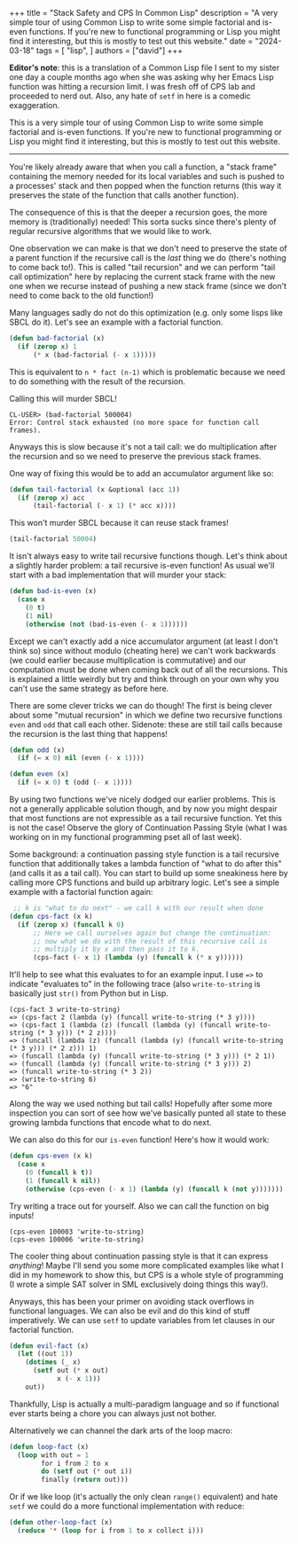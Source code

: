 +++
title = "Stack Safety and CPS In Common Lisp"
description = "A very simple tour of using Common Lisp to write some simple factorial and is-even functions. If you're new to functional programming or Lisp you might find it interesting, but this is mostly to test out this website."
date = "2024-03-18"
tags = [
	"lisp",
]
authors = ["david"]
+++

**Editor's note**: this is a translation of a Common Lisp file I sent to my
sister one day a couple months ago when she was asking why her Emacs Lisp function 
was hitting a recursion limit. I was fresh off of CPS lab and proceeded to nerd 
out. Also, any hate of `setf` in here is a comedic exaggeration.

This is a very simple tour of using Common Lisp to write some simple factorial
and is-even functions. If you're new to functional programming or Lisp you might 
find it interesting, but this is mostly to test out this website.

---

You're likely already aware that when you call a function, a "stack frame"
containing the memory needed for its local variables and such is pushed to
a processes' stack and then popped when the function returns (this way it
preserves the state of the function that calls another function).

The consequence of this is that the deeper a recursion goes, the more memory
is (traditionally) needed! This sorta sucks since there's plenty of regular
recursive algorithms that we would like to work.

One observation we can make is that we don't need to preserve the state of
a parent function if the recursive call is the _last_ thing we do (there's
nothing to come back to!). This is called "tail recursion" and we can perform
"tail call optimization" here by replacing the current stack frame with the
new one when we recurse instead of pushing a new stack frame (since we don't
need to come back to the old function!)

Many languages sadly do not do this optimization (e.g. only some lisps like
SBCL do it). Let's see an example with a factorial function.

```lisp
(defun bad-factorial (x)
  (if (zerop x) 1
      (* x (bad-factorial (- x 1)))))
```

This is equivalent to `n * fact (n-1)` which is problematic because we need to
do something with the result of the recursion.

Calling this will murder SBCL!
```text
CL-USER> (bad-factorial 500004)
Error: Control stack exhausted (no more space for function call frames).
```
Anyways this is slow because it's not a tail call: we do multiplication
after the recursion and so we need to preserve the previous stack frames.

One way of fixing this would be to add an accumulator argument like so:
```lisp
(defun tail-factorial (x &optional (acc 1))
  (if (zerop x) acc
      (tail-factorial (- x 1) (* acc x))))
```

This won't murder SBCL because it can reuse stack frames!
```lisp
(tail-factorial 50004)
```

It isn't always easy to write tail recursive functions though. Let's think
about a slightly harder problem: a tail recursive is-even function! As usual
we'll start with a bad implementation that will murder your stack:

```lisp
(defun bad-is-even (x)
  (case x
    (0 t)
    (1 nil)
    (otherwise (not (bad-is-even (- x 1))))))
```

Except we can't exactly add a nice accumulator argument (at least I don't
think so) since without modulo (cheating here) we can't work backwards
(we could earlier because multiplication is commutative) and our computation
must be done when coming back out of all the recursions. This is explained
a little weirdly but try and think through on your own why you can't use the
same strategy as before here.

There are some clever tricks we can do though! The first is being clever about
some "mutual recursion" in which we define two recursive functions `even` and
`odd` that call each other. Sidenote: these are still tail calls because the
recursion is the last thing that happens!

```lisp
(defun odd (x)
  (if (= x 0) nil (even (- x 1))))

(defun even (x)
  (if (= x 0) t (odd (- x 1))))
```

By using two functions we've nicely dodged our earlier problems. This is not
a generally applicable solution though, and by now you might despair that most
functions are not expressible as a tail recursive function. Yet this is not the
case! Observe the glory of Continuation Passing Style (what I was working on in
my functional programming pset all of last week).

Some background: a continuation passing style function is a tail recursive function
that additionally takes a lambda function of "what to do after this" (and calls it
as a tail call). You can start to build up some sneakiness here by calling more CPS
functions and build up arbitrary logic. Let's see a simple example with a factorial
function again:

```lisp
 ;; k is "what to do next" - we call k with our result when done
(defun cps-fact (x k)
  (if (zerop x) (funcall k 0) 
      ;; Here we call ourselves again but change the continuation: 
	  ;; now what we do with the result of this recursive call is
	  ;; multiply it by x and then pass it to k.
      (cps-fact (- x 1) (lambda (y) (funcall k (* x y))))))
```

It'll help to see what this evaluates to for an example input. I use `=>` to indicate
"evaluates to" in the following trace (also `write-to-string` is basically just `str()`
from Python but in Lisp.

```text
(cps-fact 3 write-to-string)
=> (cps-fact 2 (lambda (y) (funcall write-to-string (* 3 y))))
=> (cps-fact 1 (lambda (z) (funcall (lambda (y) (funcall write-to-string (* 3 y))) (* 2 z))))
=> (funcall (lambda (z) (funcall (lambda (y) (funcall write-to-string (* 3 y))) (* 2 z))) 1)
=> (funcall (lambda (y) (funcall write-to-string (* 3 y))) (* 2 1))
=> (funcall (lambda (y) (funcall write-to-string (* 3 y))) 2)
=> (funcall write-to-string (* 3 2))
=> (write-to-string 6)
=> "6"
```

Along the way we used nothing but tail calls! Hopefully after some more inspection
you can sort of see how we've basically punted all state to these growing lambda
functions that encode what to do next.

We can also do this for our `is-even` function! Here's how it would work: 

```lisp
(defun cps-even (x k)
  (case x
    (0 (funcall k t))
    (1 (funcall k nil))
    (otherwise (cps-even (- x 1) (lambda (y) (funcall k (not y)))))))
```

Try writing a trace out for yourself. Also we can call the function on big inputs!

```text
(cps-even 100003 'write-to-string)
(cps-even 100006 'write-to-string)
```

The cooler thing about continuation passing style is that it can express *anything*!
Maybe I'll send you some more complicated examples like what I did in my homework to
show this, but CPS is a whole style of programming (I wrote a simple SAT solver in SML
exclusively doing things this way!).

Anyways, this has been your primer on avoiding stack overflows in functional
languages. We can also be evil and do this kind of stuff imperatively. We can use
`setf` to update variables from let clauses in our factorial function.

```lisp
(defun evil-fact (x)
  (let ((out 1))
    (dotimes (_ x)
      (setf out (* x out)
            x (- x 1)))
    out))
```

Thankfully, Lisp is actually a multi-paradigm language and so if functional ever starts 
being a chore you can always just not bother.

Alternatively we can channel the dark arts of the loop macro:

```lisp
(defun loop-fact (x)
  (loop with out = 1
        for i from 2 to x
        do (setf out (* out i))
        finally (return out)))
```

Or if we like loop (it's actually the only clean `range()` equivalent) and hate `setf`
we could do a more functional implementation with reduce:

```lisp
(defun other-loop-fact (x)
  (reduce '* (loop for i from 1 to x collect i)))
```


